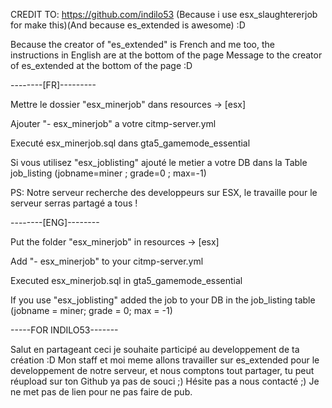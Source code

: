 CREDIT TO: https://github.com/indilo53 (Because i use esx_slaughtererjob for make this)(And because es_extended is awesome) :D

Because the creator of "es_extended" is French and me too, the instructions in English are at the bottom of the page
Message to the creator of es_extended at the bottom of the page :D




--------[FR]---------

Mettre le dossier "esx_minerjob" dans resources -> [esx]

Ajouter "- esx_minerjob" a votre citmp-server.yml

Executé esx_minerjob.sql dans gta5_gamemode_essential

Si vous utilisez "esx_joblisting" ajouté le metier a votre DB dans la Table job_listing (jobname=miner ; grade=0 ; max=-1)

PS: Notre serveur recherche des developpeurs sur ESX, le travaille pour le serveur serras partagé a tous !




--------[ENG]--------

Put the folder "esx_minerjob" in resources -> [esx]

Add "- esx_minerjob" to your citmp-server.yml

Executed esx_minerjob.sql in gta5_gamemode_essential

If you use "esx_joblisting" added the job to your DB in the job_listing table (jobname = miner; grade = 0; max = -1)




-----FOR INDILO53-------

Salut en partageant ceci je souhaite participé au developpement de ta création :D Mon staff et moi meme allons travailler sur es_extended pour le developpement de notre serveur, et nous comptons tout partager, tu peut réupload sur ton Github ya pas de souci ;) Hésite pas a nous contacté ;) Je ne met pas de lien pour ne pas faire de pub.
